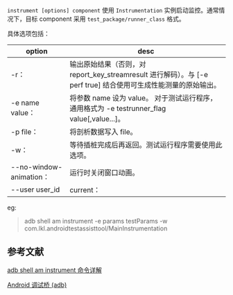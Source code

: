 
`instrument [options] component`	使用 `Instrumentation` 实例启动监控。通常情况下，目标 component 采用 `test_package/runner_class` 格式。

具体选项包括：

option|desc
---|---
-r：|输出原始结果（否则，对 report_key_streamresult 进行解码）。与 [-e perf true] 结合使用可生成性能测量的原始输出。
-e name value：|将参数 name 设为 value。 对于测试运行程序，通用格式为 -e testrunner_flag value[,value...]。
-p file：|将剖析数据写入 file。
-w：|等待插桩完成后再返回。测试运行程序需要使用此选项。
--no-window-animation：|运行时关闭窗口动画。
--user user_id | current：|指定以哪个用户身份运行插桩；如果未指定，则以当前用户身份运行。

eg:

> adb shell am instrument -e params testParams -w com.lkl.androidtestassisttool/MainInstrumentation

## 参考文献

[adb shell am instrument 命令详解](https://www.cnblogs.com/insist8089/p/6897037.html)

[Android 调试桥 (adb)](https://developer.android.com/studio/command-line/adb.html?hl=zh-cn)
